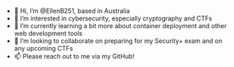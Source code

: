 - 👋 Hi, I’m @EllenB251, based in Australia
- 👀 I’m interested in cybersecurity, especially cryptography and CTFs 
- 🌱 I’m currently learning a bit more about container deployment and other web development tools
- 💞️ I’m looking to collaborate on preparing for my Security+ exam and on any upcoming CTFs
- 📫 Please reach out to me via my GitHub!

<!---
EllenB251/EllenB251 is a ✨ special ✨ repository because its `README.md` (this file) appears on your GitHub profile.
You can click the Preview link to take a look at your changes.
--->
